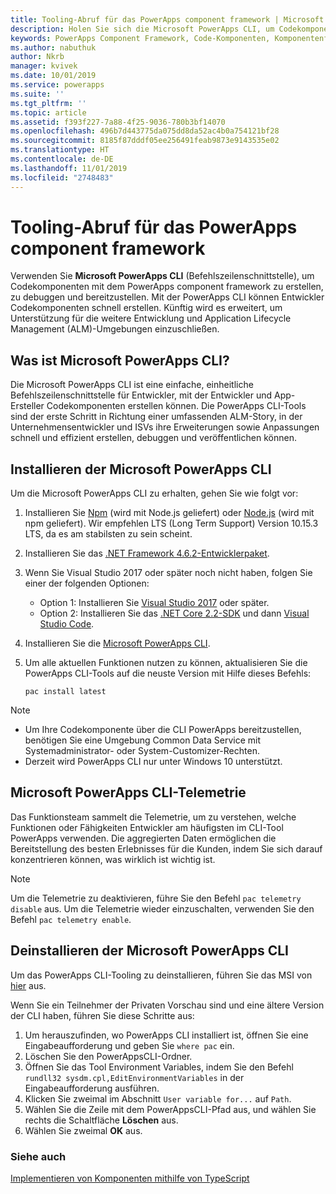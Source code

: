 ```yaml
---
title: Tooling-Abruf für das PowerApps component framework | Microsoft Docs
description: Holen Sie sich die Microsoft PowerApps CLI, um Codekomponenten mit dem PowerApps component framework zu erstellen, zu debuggen und bereitzustellen.
keywords: PowerApps Component Framework, Code-Komponenten, Komponentenframework
ms.author: nabuthuk
author: Nkrb
manager: kvivek
ms.date: 10/01/2019
ms.service: powerapps
ms.suite: ''
ms.tgt_pltfrm: ''
ms.topic: article
ms.assetid: f393f227-7a88-4f25-9036-780b3bf14070
ms.openlocfilehash: 496b7d443775da075dd8da52ac4b0a754121bf28
ms.sourcegitcommit: 8185f87dddf05ee256491feab9873e9143535e02
ms.translationtype: HT
ms.contentlocale: de-DE
ms.lasthandoff: 11/01/2019
ms.locfileid: "2748483"
---
```

# <a name="get-tooling-for-powerapps-component-framework"></a>Tooling-Abruf für das PowerApps component framework

Verwenden Sie **Microsoft PowerApps CLI** (Befehlszeilenschnittstelle), um Codekomponenten mit dem PowerApps component framework zu erstellen, zu debuggen und bereitzustellen. Mit der PowerApps CLI können Entwickler Codekomponenten schnell erstellen. Künftig wird es erweitert, um Unterstützung für die weitere Entwicklung und Application Lifecycle Management (ALM)-Umgebungen einzuschließen. 

## <a name="what-is-microsoft-powerapps-cli"></a>Was ist Microsoft PowerApps CLI? 

Die Microsoft PowerApps CLI ist eine einfache, einheitliche Befehlszeilenschnittstelle für Entwickler, mit der Entwickler und App-Ersteller Codekomponenten erstellen können. Die PowerApps CLI-Tools sind der erste Schritt in Richtung einer umfassenden ALM-Story, in der Unternehmensentwickler und ISVs ihre Erweiterungen sowie Anpassungen schnell und effizient erstellen, debuggen und veröffentlichen können.  

## <a name="install-microsoft-powerapps-cli"></a>Installieren der Microsoft PowerApps CLI

Um die Microsoft PowerApps CLI zu erhalten, gehen Sie wie folgt vor:

1. Installieren Sie [Npm](https://www.npmjs.com/get-npm) (wird mit Node.js geliefert) oder [Node.js](https://nodejs.org/en/) (wird mit npm geliefert). Wir empfehlen LTS (Long Term Support) Version 10.15.3 LTS, da es am stabilsten zu sein scheint.

1. Installieren Sie das [.NET Framework 4.6.2-Entwicklerpaket](https://dotnet.microsoft.com/download/dotnet-framework/net462). 

1. Wenn Sie Visual Studio 2017 oder später noch nicht haben, folgen Sie einer der folgenden Optionen:
   - Option 1: Installieren Sie [Visual Studio 2017](https://docs.microsoft.com/visualstudio/install/install-visual-studio?view=vs-2017) oder später.
   - Option 2: Installieren Sie das [.NET Core 2.2-SDK](https://dotnet.microsoft.com/download/dotnet-core/2.2) und dann [Visual Studio Code](https://code.visualstudio.com/Download).

1. Installieren Sie die [Microsoft PowerApps CLI](https://aka.ms/PowerAppsCLI).
1. Um alle aktuellen Funktionen nutzen zu können, aktualisieren Sie die PowerApps CLI-Tools auf die neuste Version mit Hilfe dieses Befehls:

    ```CLI
    pac install latest
    ```

> [!NOTE]
> - Um Ihre Codekomponente über die CLI PowerApps bereitzustellen, benötigen Sie eine Umgebung Common Data Service mit Systemadministrator- oder System-Customizer-Rechten.
> - Derzeit wird PowerApps CLI nur unter Windows 10 unterstützt.

## <a name="microsoft-powerapps-cli-telemetry"></a>Microsoft PowerApps CLI-Telemetrie

Das Funktionsteam sammelt die Telemetrie, um zu verstehen, welche Funktionen oder Fähigkeiten Entwickler am häufigsten im CLI-Tool PowerApps verwenden. Die aggregierten Daten ermöglichen die Bereitstellung des besten Erlebnisses für die Kunden, indem Sie sich darauf konzentrieren können, was wirklich ist wichtig ist.

> [!NOTE]
> Um die Telemetrie zu deaktivieren, führe Sie den Befehl `pac telemetry disable` aus. Um die Telemetrie wieder einzuschalten, verwenden Sie den Befehl `pac telemetry enable`.


## <a name="uninstall-microsoft-powerapps-cli"></a>Deinstallieren der Microsoft PowerApps CLI

Um das PowerApps CLI-Tooling zu deinstallieren, führen Sie das MSI von [hier](https://aka.ms/PowerAppsCLI) aus. 

Wenn Sie ein Teilnehmer der Privaten Vorschau sind und eine ältere Version der CLI haben, führen Sie diese Schritte aus:

1. Um herauszufinden, wo PowerApps CLI installiert ist, öffnen Sie eine Eingabeaufforderung und geben Sie `where pac` ein.
1. Löschen Sie den PowerAppsCLI-Ordner.
1. Öffnen Sie das Tool Environment Variables, indem Sie den Befehl `rundll32 sysdm.cpl,EditEnvironmentVariables` in der Eingabeaufforderung ausführen.
1. Klicken Sie zweimal im Abschnitt `User variable for...` auf `Path`.
1. Wählen Sie die Zeile mit dem PowerAppsCLI-Pfad aus, und wählen Sie rechts die Schaltfläche **Löschen** aus.
1. Wählen Sie zweimal **OK** aus.

### <a name="see-also"></a>Siehe auch

[Implementieren von Komponenten mithilfe von TypeScript](implementing-controls-using-typescript.md)<br/>
